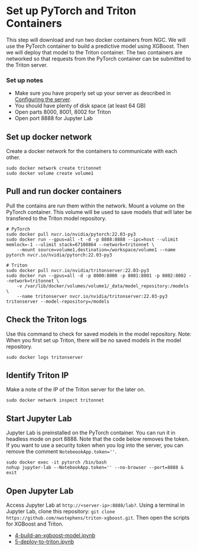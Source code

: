 # Set up PyTorch and Triton Containers

This step will download and run two docker containers from NGC. We will use the PyTorch container to build a predictive model using XGBoost. Then we will deploy that model to the Triton container. The two containers are networked so that requests from the PyTorch container can be submitted to the Triton server.

### Set up notes

* Make sure you have properly set up your server as described in [Configuring the server]().
* You should have plenty of disk space (at least 64 GB)
* Open parts 8000, 8001, 8002 for Triton
* Open port 8888 for Jupyter Lab

## Set up docker network

Create a docker network for the containers to communicate with each other.

```
sudo docker network create tritonnet
sudo docker volume create volume1
```

## Pull and run docker containers

Pull the contains are run them within the network. Mount a volume on the PyTorch container. This volume will be used to save models that will later be transfered to the Triton model repository.

```
# PyTorch
sudo docker pull nvcr.io/nvidia/pytorch:22.03-py3
sudo docker run --gpus=all -t -d -p 8888:8888 --ipc=host --ulimit memlock=-1 --ulimit stack=67108864 --network=tritonnet \
    --mount source=volume1,destination=/workspace/volume1 --name pytorch nvcr.io/nvidia/pytorch:22.03-py3

# Triton
sudo docker pull nvcr.io/nvidia/tritonserver:22.03-py3
sudo docker run --gpus=all -d -p 8000:8000 -p 8001:8001 -p 8002:8002 --network=tritonnet \
    -v /var/lib/docker/volumes/volume1/_data/model_repository:/models \
    --name tritonserver nvcr.io/nvidia/tritonserver:22.03-py3 tritonserver --model-repository=/models
```

## Check the Triton logs

Use this command to check for saved models in the model repository. Note: When you first set up Triton, there will be no saved models in the model repository.

```
sudo docker logs tritonserver
```

## Identify Triton IP

Make a note of the IP of the Triton server for the later on.

```
sudo docker network inspect tritonnet
```

## Start Jupyter Lab

Jupyter Lab is preinstalled on the PyTorch container. You can run it in headless mode on port 8888. Note that the code below removes the token. If you want to use a security token when you log into the server, you can remove the comment `NotebeookApp.token=''`.

```
sudo docker exec -it pytorch /bin/bash
nohup jupyter-lab --NotebookApp.token='' --no-browser --port=8888 &
exit

```

## Open Jupyter Lab

Access Jupyter Lab at `http://<server-ip>:8888/lab?`. Using a terminal in Jupyter Lab, clone this repository: `git clone https://github.com/nwstephens/triton-xgboost.git`. Then open the scripts for XGBoost and Triton.

* [4-build-an-xgboost-model.ipynb](4-build-an-xgboost-model.ipynb)
* [5-deploy-to-triton.ipynb](5-deploy-to-triton.ipynb)
